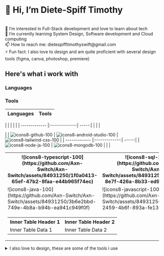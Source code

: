 <h1>👋 Hi, I’m Diete-Spiff Timothy</h1> <br>
👀 I’m interested in Full-Stack development and love to learn about tech <br>
🌱 I’m currently learning System Design, Software development and Cloud computing<br>
📫 How to reach me: dietespifftimothyswift@gmail.com<br>
⚡ Fun fact: I also love to design and am quite proficient with several design tools (figma, canva, photoshop, premiere)<br>


<h2>Here's what i work with</h2>

<h3 width='200px'>Languages</h3> 


[output-onlinepngtools]:(https://github.com/Axn-Switch/Axn-Switch/assets/84931250/af122c82-a48f-4375-8ae1-b24712286be8)


  <h3>Tools</h3>




| Languages  | Tools |
| ------------- | ------------- |
| 
|  |  | | 
| ------------- |:-------------:| -----:|
|  |  |

 | | ![icons8-github-100](https://github.com/Axn-Switch/Axn-Switch/assets/84931250/6978808e-a9be-4841-ad41-1847b66838fd) | ![icons8-android-studio-100](https://github.com/Axn-Switch/Axn-Switch/assets/84931250/fb0465c7-395f-427a-8ab5-f5daf06a91bb) | ![icons8-tailwind-css-100](https://github.com/Axn-Switch/Axn-Switch/assets/84931250/ddbb4090-371c-436a-9bd0-784d57a49a6e) |
| ------------- |:-------------:| -----:|
| ![icons8-node-js-100](https://github.com/Axn-Switch/Axn-Switch/assets/84931250/09381733-04e9-4b17-a86b-d191360f2661) | ![icons8-mongodb-100](https://github.com/Axn-Switch/Axn-Switch/assets/84931250/2385e102-ec06-4bbe-ba15-89a93e96dd76) | |  |
  


<table>
  <tr>
    <th> ![icons8-typescript-100](https://github.com/Axn-Switch/Axn-Switch/assets/84931250/1f0a0413-65ef-47b2-8faa-e44b965f74ec) </th>
    <th> ![icons8-sql-100](https://github.com/Axn-Switch/Axn-Switch/assets/84931250/fb642852-8e7f-426a-8b33-ed981d920a39) </th>
    <th> ![icons8-c-sharp-logo-100](https://github.com/Axn-Switch/Axn-Switch/assets/84931250/819d2d73-8c90-4162-99f7-5dd98cea2d06) </th>
  </tr>
  <tr>
    <td> ![icons8-java-100](https://github.com/Axn-Switch/Axn-Switch/assets/84931250/3b6e2bbd-749e-4b8a-b94b-ea941c949f0f) </td>
    <td> ![icons8-javascript-100](https://github.com/Axn-Switch/Axn-Switch/assets/84931250/761f34fd-2459-4b6f-893a-fe13c34a39e7) </td>
    <td> ![icons8-css3-100](https://github.com/Axn-Switch/Axn-Switch/assets/84931250/522f1be0-3b86-45d9-9179-c5eebda4f187) </td>
  </tr>
  <tr>
    <td colspan="2"> <!-- Use colspan="2" to span across both columns -->
      <table>
        <tr>
          <th>Inner Table Header 1</th>
          <th>Inner Table Header 2</th>
        </tr>
        <tr>
          <td>Inner Table Data 1</td>
          <td>Inner Table Data 2</td>
        </tr>
      </table>
    </td>
  </tr>
</table>




















<details>

<summary>I also love to design, these are some of the tools i use</summary>

  <div style='display:flex'>
    <li>ah</li>    
    <li>ah</li>    
    <li>ah</li>    
  </div>
  <img src='https://github.com/Axn-Switch/Axn-Switch/assets/84931250/30617a9a-9695-474c-8861-89048682e2a2' width='40px'/>
  <img src='https://github.com/Axn-Switch/Axn-Switch/assets/84931250/e2c72b14-c194-417d-bd32-867f2e304fbf' width='40px'/>
  <img src='https://github.com/Axn-Switch/Axn-Switch/assets/84931250/e05f82c4-908a-4ce4-bf65-e488713d4214' width='40px'/>
  <img src='https://github.com/Axn-Switch/Axn-Switch/assets/84931250/be8607c2-b342-4f08-98ec-3bf2e4f99890' width='40px'/>



</details>

<!-- ![Timothy's stats](https://github-readme-stats.vercel.app/api?username=Axn-Switch&theme=dark&show_icons=true) -->

<!--
**Axn-Switch/Axn-Switch** is a ✨ _special_ ✨ repository because its `README.md` (this file) appears on your GitHub profile.

Here are some ideas to get you started:

- 🔭 I’m currently working on ...
- 🌱 I’m currently learning ...
- 👯 I’m looking to collaborate on ...
- 🤔 I’m looking for help with ...
- 💬 Ask me about ...
- 📫 How to reach me: ...
- 😄 Pronouns: ...
- ⚡ Fun fact: ...
-->
